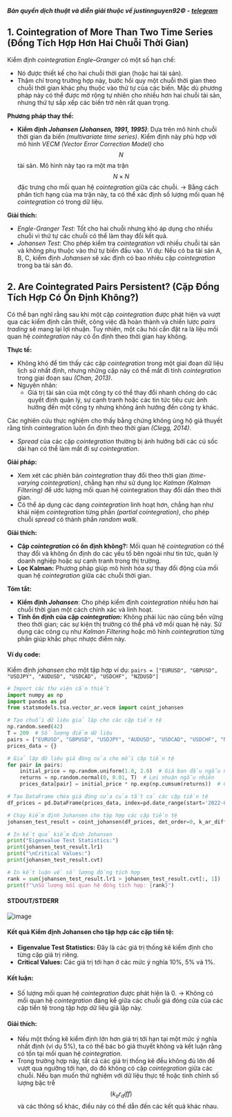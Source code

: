***Bản quyền dịch thuật và diễn giải thuộc về justinnguyen92&copy; - [telegram](https://t.me/justinnguyen92)***

## 1. Cointegration of More Than Two Time Series (Đồng Tích Hợp Hơn Hai Chuỗi Thời Gian)
Kiểm định *cointegration Engle–Granger* có một số hạn chế:

- Nó được thiết kế cho hai chuỗi thời gian (hoặc hai tài sản).
- Thậm chí trong trường hợp này, bước hồi quy một chuỗi thời gian theo chuỗi thời gian khác phụ thuộc vào thứ tự của các biến.
Mặc dù phương pháp này có thể được mở rộng tự nhiên cho nhiều hơn hai chuỗi tài sản, nhưng thứ tự sắp xếp các biến trở nên rất quan trọng.

**Phương pháp thay thế:**
- **Kiểm định *Johansen (Johansen, 1991, 1995)***: Dựa trên mô hình chuỗi thời gian đa biến *(multivariate time series)*.
Kiểm định này phù hợp với mô hình *VECM (Vector Error Correction Model)* cho $$N$$ tài sản.
Mô hình này tạo ra một ma trận $$N × N$$ đặc trưng cho mối quan hệ *cointegration* giữa các chuỗi.
→ Bằng cách phân tích hạng của ma trận này, ta có thể xác định số lượng mối quan hệ *cointegration* có trong dữ liệu.

**Giải thích:**
- *Engle-Granger Test*: Tốt cho hai chuỗi nhưng khó áp dụng cho nhiều chuỗi vì thứ tự các chuỗi có thể làm thay đổi kết quả.
- *Johansen Test*: Cho phép kiểm tra *cointegration* với nhiều chuỗi tài sản và không phụ thuộc vào thứ tự biến đầu vào.
Ví dụ: Nếu có ba tài sản A, B, C, kiểm định *Johansen* sẽ xác định có bao nhiêu cặp *cointegration* trong ba tài sản đó.

## 2. Are Cointegrated Pairs Persistent? (Cặp Đồng Tích Hợp Có Ổn Định Không?)
Có thể bạn nghĩ rằng sau khi một cặp *cointegration* được phát hiện và vượt qua các kiểm định cần thiết, công việc đã hoàn thành và chiến lược *pairs trading* sẽ mang lại lợi nhuận. Tuy nhiên, một câu hỏi cần đặt ra là liệu mối quan hệ *cointegration* này có ổn định theo thời gian hay không.

**Thực tế:**

- Không khó để tìm thấy các cặp *cointegration* trong một giai đoạn dữ liệu lịch sử nhất định, nhưng những cặp này có thể mất đi tính *cointegration* trong giai đoạn sau *(Chan, 2013)*.
- Nguyên nhân:
  - Giá trị tài sản của một công ty có thể thay đổi nhanh chóng do các quyết định quản lý, sự cạnh tranh hoặc các tin tức tiêu cực ảnh hưởng đến một công ty nhưng không ảnh hưởng đến công ty khác.

Các nghiên cứu thực nghiệm cho thấy bằng chứng không ủng hộ giả thuyết rằng tính cointegration luôn ổn định theo thời gian *(Clegg, 2014)*.
- *Spread* của các cặp *cointegration* thường bị ảnh hưởng bởi các cú sốc dài hạn có thể làm mất đi sự *cointegration*.

**Giải pháp:**
- Xem xét các phiên bản *cointegration* thay đổi theo thời gian *(time-varying cointegration)*, chẳng hạn như sử dụng lọc *Kalman (Kalman Filtering)* để ước lượng mối quan hệ cointegration thay đổi dần theo thời gian.
- Có thể áp dụng các dạng *cointegration* linh hoạt hơn, chẳng hạn như khái niệm *cointegration* từng phần *(partial cointegration)*, cho phép chuỗi *spread* có thành phần *random walk*.

**Giải thích:**
- **Cặp *cointegration* có ổn định không?:** Mối quan hệ *cointegration* có thể thay đổi và không ổn định do các yếu tố bên ngoài như tin tức, quản lý doanh nghiệp hoặc sự cạnh tranh trong thị trường.
- **Lọc Kalman:** Phương pháp giúp mô hình hóa sự thay đổi động của mối quan hệ *cointegration* giữa các chuỗi thời gian.

**Tóm tắt:**
- **Kiểm định *Johansen***: Cho phép kiểm định *cointegration* nhiều hơn hai chuỗi thời gian một cách chính xác và linh hoạt.
- **Tính ổn định của cặp *cointegration:*** Không phải lúc nào cũng bền vững theo thời gian; các sự kiện thị trường có thể phá vỡ mối quan hệ này. Sử dụng các công cụ như *Kalman Filtering* hoặc mô hình *cointegration* từng phần giúp khắc phục nhược điểm này.

#### Ví dụ code:
Kiểm định *johansen* cho một tập hợp ví dụ: `pairs = ["EURUSD", "GBPUSD", "USDJPY", "AUDUSD", "USDCAD", "USDCHF", "NZDUSD"]`

```python
# Import các thư viện cần thiết
import numpy as np
import pandas as pd
from statsmodels.tsa.vector_ar.vecm import coint_johansen

# Tạo chuỗi dữ liệu giả lập cho các cặp tiền tệ
np.random.seed(42)
T = 200  # Số lượng điểm dữ liệu
pairs = ["EURUSD", "GBPUSD", "USDJPY", "AUDUSD", "USDCAD", "USDCHF", "NZDUSD"]
prices_data = {}

# Giả lập dữ liệu giá đóng cửa cho mỗi cặp tiền tệ
for pair in pairs:
    initial_price = np.random.uniform(1.0, 2.0)  # Giá ban đầu ngẫu nhiên
    returns = np.random.normal(0, 0.01, T)  # Lợi nhuận ngẫu nhiên
    prices_data[pair] = initial_price * np.exp(np.cumsum(returns))  # Giá đóng cửa giả lập

# Tạo DataFrame chứa giá đóng cửa của tất cả các cặp tiền tệ
df_prices = pd.DataFrame(prices_data, index=pd.date_range(start='2022-01-01', periods=T))

# Chạy kiểm định Johansen cho tập hợp các cặp tiền tệ
johansen_test_result = coint_johansen(df_prices, det_order=0, k_ar_diff=1)

# In kết quả kiểm định Johansen
print("Eigenvalue Test Statistics:")
print(johansen_test_result.lr1)
print("\nCritical Values:")
print(johansen_test_result.cvt)

# In kết luận về số lượng đồng tích hợp
rank = sum(johansen_test_result.lr1 > johansen_test_result.cvt[:, 1])
print(f"\nSố lượng mối quan hệ đồng tích hợp: {rank}")
```
#### STDOUT/STDERR
![image](https://github.com/user-attachments/assets/3a89f701-5943-4fc3-914c-4710833f4c88)

#### Kết quả Kiểm định Johansen cho tập hợp các cặp tiền tệ:
- **Eigenvalue Test Statistics:** Đây là các giá trị thống kê kiểm định cho từng cặp giá trị riêng.
- **Critical Values:** Các giá trị tới hạn ở các mức ý nghĩa 10%, 5% và 1%.

#### Kết luận:
- Số lượng mối quan hệ *cointegration* được phát hiện là 0.
→ Không có mối quan hệ *cointegration* đáng kể giữa các chuỗi giá đóng cửa của các cặp tiền tệ trong tập hợp dữ liệu giả lập này.

#### Giải thích:
- Nếu một thống kê kiểm định lớn hơn giá trị tới hạn tại một mức ý nghĩa nhất định (ví dụ 5%), ta có thể bác bỏ giả thuyết không và kết luận rằng có tồn tại mối quan hệ *cointegration*.
- Trong trường hợp này, tất cả các giá trị thống kê đều không đủ lớn để vượt qua ngưỡng tới hạn, do đó không có cặp *cointegration* giữa các chuỗi.
Nếu bạn muốn thử nghiệm với dữ liệu thực tế hoặc tinh chỉnh số lượng bậc trễ $$(k_ar_diff)$$ và các thông số khác, điều này có thể dẫn đến các kết quả khác nhau.​
